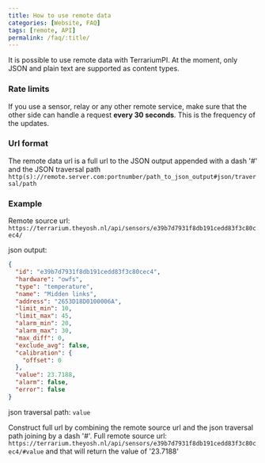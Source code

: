 ```yaml
---
title: How to use remote data
categories: [Website, FAQ]
tags: [remote, API]
permalink: /faq/:title/
---
```

It is possible to use remote data with TerrariumPI. At the moment, only JSON and plain text are supported as content types.


### Rate limits
If you use a sensor, relay or any other remote service, make sure that the other side can handle a request **every 30 seconds**. This is the frequency of the updates.

### Url format
The remote data url is a full url to the JSON output appended with a dash '#' and the JSON traversal path
`http(s)://remote.server.com:portnumber/path_to_json_output#json/traversal/path`

### Example
Remote source url: `https://terrarium.theyosh.nl/api/sensors/e39b7d7931f8db191cedd83f3c80cec4/`

json output:

```json
{
  "id": "e39b7d7931f8db191cedd83f3c80cec4",
  "hardware": "owfs",
  "type": "temperature",
  "name": "Midden links",
  "address": "2653D18D0100006A",
  "limit_min": 10,
  "limit_max": 45,
  "alarm_min": 20,
  "alarm_max": 30,
  "max_diff": 0,
  "exclude_avg": false,
  "calibration": {
    "offset": 0
  },
  "value": 23.7188,
  "alarm": false,
  "error": false
}
```

json traversal path: `value`

Construct full url by combining the remote source url and the json traversal path joining by a dash '#'. Full remote source url: `https://terrarium.theyosh.nl/api/sensors/e39b7d7931f8db191cedd83f3c80cec4/#value` and that will return the value of '23.7188'